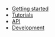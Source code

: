 <!-- docs/_sidebar.md -->

- [Getting started](/)
- [Tutorials](tutorials.md)
- [API](api.md)
- [Development](development.md)
